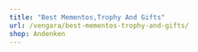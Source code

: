 ```yaml
---
title: "Best Mementos,Trophy And Gifts"
url: /vengara/best-mementos-trophy-and-gifts/
shop: Andenken
---
```

